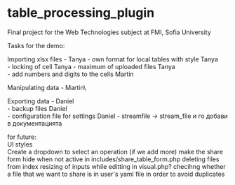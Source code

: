 # table_processing_plugin
Final project for the Web Technologies subject at FMI, Sofia University

Tasks for the demo:

Importing xlsx files - Tanya
	- own format for local tables with style Tanya\
	- locking of cell Tanya
	- maximum of uploaded files Tanya\
	- add numbers and digits to the cells  Martin
	
Manipulating data - Martin\

Exporting data - Daniel\
	- backup files Daniel\
	- configuration file for settings Daniel
	- streamfile -> stream_file и го добави в документацията

for future:\
UI styles\
Create a dropdown to select an operation (if we add more)
make the share form hide when not active in includes/share_table_form.php
deleting files from index
resizing of inputs while editting in visual.php?
checihng whether a file that we want to share is in user's yaml file in order to avoid duplicates
